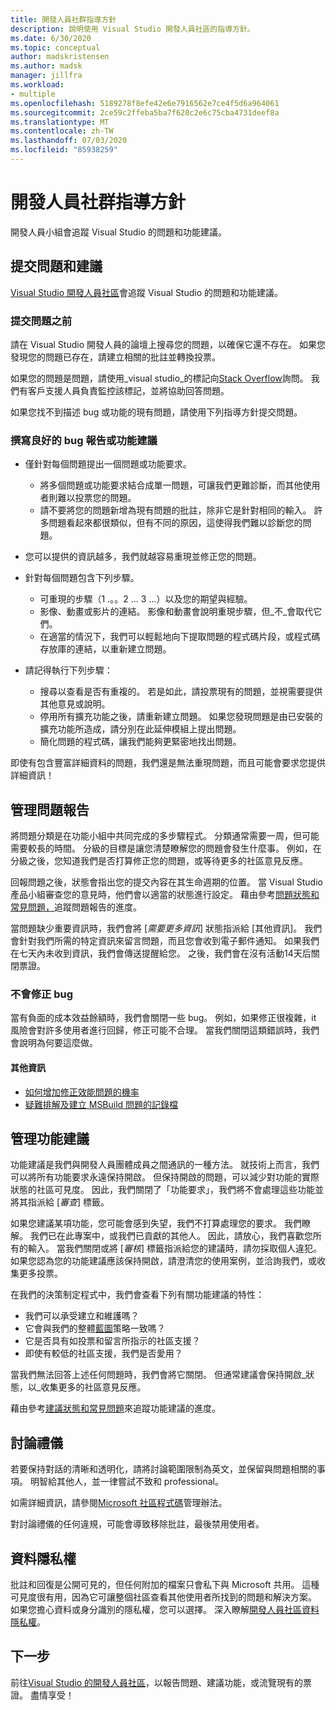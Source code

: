 ```yaml
---
title: 開發人員社群指導方針
description: 說明使用 Visual Studio 開發人員社區的指導方針。
ms.date: 6/30/2020
ms.topic: conceptual
author: madskristensen
ms.author: madsk
manager: jillfra
ms.workload:
- multiple
ms.openlocfilehash: 5189278f8efe42e6e7916562e7ce4f5d6a964061
ms.sourcegitcommit: 2ce59c2ffeba5ba7f628c2e6c75cba4731deef8a
ms.translationtype: MT
ms.contentlocale: zh-TW
ms.lasthandoff: 07/03/2020
ms.locfileid: "85938259"
---
```

# <a name="developer-community-guidelines"></a>開發人員社群指導方針

開發人員小組會追蹤 Visual Studio 的問題和功能建議。

## <a name="submitting-problems-and-suggestions"></a>提交問題和建議

[Visual Studio 開發人員社區](https://developercommunity.visualstudio.com/)會追蹤 Visual Studio 的問題和功能建議。

### <a name="before-submitting-an-issue"></a>提交問題之前

請在 Visual Studio 開發人員的論壇上搜尋您的問題，以確保它還不存在。 如果您發現您的問題已存在，請建立相關的批註並轉換投票。

如果您的問題是問題，請使用_visual studio_的標記向[Stack Overflow](https://stackoverflow.com/questions/tagged/visual-studio?tab=Newest)詢問。 我們有客戶支援人員負責監控該標記，並將協助回答問題。

如果您找不到描述 bug 或功能的現有問題，請使用下列指導方針提交問題。

### <a name="writing-a-good-bug-report-or-feature-suggestion"></a>撰寫良好的 bug 報告或功能建議

- 僅針對每個問題提出一個問題或功能要求。

  - 將多個問題或功能要求結合成單一問題，可讓我們更難診斷，而其他使用者則難以投票您的問題。
  - 請不要將您的問題新增為現有問題的批註，除非它是針對相同的輸入。 許多問題看起來都很類似，但有不同的原因，這使得我們難以診斷您的問題。

- 您可以提供的資訊越多，我們就越容易重現並修正您的問題。
- 針對每個問題包含下列步驟。

  - 可重現的步驟（1 .。。2 ... 3 ...）以及您的期望與經驗。
  - 影像、動畫或影片的連結。 影像和動畫會說明重現步驟，但_不_會取代它們。
  - 在適當的情況下，我們可以輕鬆地向下提取問題的程式碼片段，或程式碼存放庫的連結，以重新建立問題。

- 請記得執行下列步驟：

  - 搜尋以查看是否有重複的。 若是如此，請投票現有的問題，並視需要提供其他意見或說明。
  - 停用所有擴充功能之後，請重新建立問題。 如果您發現問題是由已安裝的擴充功能所造成，請分別在此延伸模組上提出問題。
  - 簡化問題的程式碼，讓我們能夠更緊密地找出問題。

即使有包含豐富詳細資料的問題，我們還是無法重現問題，而且可能會要求您提供詳細資訊！

## <a name="managing-problem-reports"></a>管理問題報告

將問題分類是在功能小組中共同完成的多步驟程式。 分類通常需要一周，但可能需要較長的時間。 分級的目標是讓您清楚瞭解您的問題會發生什麼事。 例如，在分級之後，您知道我們是否打算修正您的問題，或等待更多的社區意見反應。

回報問題之後，狀態會指出您的提交內容在其生命週期的位置。 當 Visual Studio 產品小組審查您的意見時，他們會以適當的狀態進行設定。 藉由參考[問題狀態和常見問題，](https://docs.microsoft.com/visualstudio/ide/report-a-problem)追蹤問題報告的進度。

當問題缺少重要資訊時，我們會將 [_需要更多資訊_] 狀態指派給 [其他資訊]。 我們會針對我們所需的特定資訊來留言問題，而且您會收到電子郵件通知。 如果我們在七天內未收到資訊，我們會傳送提醒給您。 之後，我們會在沒有活動14天后關閉票證。

### <a name="wont-fix-bugs"></a>不會修正 bug

當有負面的成本效益餘額時，我們會關閉一些 bug。 例如，如果修正很複雜，it 風險會對許多使用者進行回歸，修正可能不合理。 當我們關閉這類錯誤時，我們會說明為何要這麼做。

#### <a name="additional-information"></a>其他資訊

- [如何增加修正效能問題的機率](https://docs.microsoft.com/visualstudio/ide/how-to-increase-chances-of-performance-issue-being-fixed)
- [疑難排解及建立 MSBuild 問題的記錄檔](https://docs.microsoft.com/visualstudio/ide/msbuild-logs)

## <a name="managing-feature-suggestions"></a>管理功能建議

功能建議是我們與開發人員團體成員之間通訊的一種方法。 就技術上而言，我們可以將所有功能要求永遠保持開啟。 但保持開啟的問題，可以減少對功能的實際狀態的社區可見度。 因此，我們關閉了「功能要求」，我們將不會處理這些功能並將其指派給 [_審查_] 標籤。

如果您建議某項功能，您可能會感到失望，我們不打算處理您的要求。 我們瞭解。 我們已在此專案中，或我們已貢獻的其他人。 因此，請放心，我們喜歡您所有的輸入。 當我們關閉或將 [_審核_] 標籤指派給您的建議時，請勿採取個人違犯。 如果您認為您的功能建議應該保持開啟，請澄清您的使用案例，並洽詢我們，或收集更多投票。

在我們的決策制定程式中，我們會查看下列有關功能建議的特性：

- 我們可以承受建立和維護嗎？
- 它會與我們的整體[藍圖](https://docs.microsoft.com/visualstudio/productinfo/vs-roadmap)策略一致嗎？
- 它是否具有如投票和留言所指示的社區支援？
- 即使有較低的社區支援，我們是否愛用？

當我們無法回答上述任何問題時，我們會將它關閉。 但通常建議會保持開啟_狀態，以_收集更多的社區意見反應。

藉由參考[建議狀態和常見問題](https://docs.microsoft.com/visualstudio/ide/report-a-problem)來追蹤功能建議的進度。

## <a name="discussion-etiquette"></a>討論禮儀

若要保持對話的清晰和透明化，請將討論範圍限制為英文，並保留與問題相關的事項。 明智給其他人，並一律嘗試不致和 professional。

如需詳細資訊，請參閱[Microsoft 社區程式碼](https://answers.microsoft.com/en-us/page/codeofconduct)管理辦法。

對討論禮儀的任何違規，可能會導致移除批註，最後禁用使用者。

## <a name="data-privacy"></a>資料隱私權

批註和回復是公開可見的，但任何附加的檔案只會私下與 Microsoft 共用。 這種可見度很有用，因為它可讓整個社區查看其他使用者所找到的問題和解決方案。 如果您擔心資料或身分識別的隱私權，您可以選擇。 深入瞭解[開發人員社區資料隱私權](https://docs.microsoft.com/visualstudio/ide/developer-community-privacy)。

## <a name="next-steps"></a>下一步

前往[Visual Studio 的開發人員社區](https://developercommunity.visualstudio.com/)，以報告問題、建議功能，或流覽現有的票證。 盡情享受！
